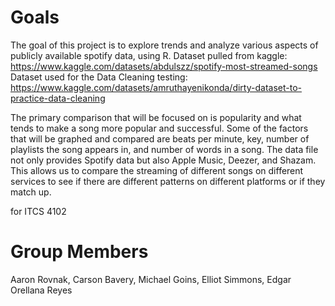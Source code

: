 # Goals
The goal of this project is to explore trends and analyze various aspects of publicly available spotify data, using R.
Dataset pulled from kaggle: https://www.kaggle.com/datasets/abdulszz/spotify-most-streamed-songs
Dataset used for the Data Cleaning testing: https://www.kaggle.com/datasets/amruthayenikonda/dirty-dataset-to-practice-data-cleaning

The primary comparison that will be focused on is popularity and what tends to make a song more popular and successful. Some of the factors that will be graphed and compared are beats per minute, key, number of playlists the song appears in, and number of words in a song. The data file not only provides Spotify data but also Apple Music, Deezer, and Shazam. This allows us to compare the streaming of different songs on different services to see if there are different patterns on different platforms or if they match up.

for ITCS 4102

# Group Members
Aaron Rovnak, Carson Bavery, Michael Goins, Elliot Simmons, Edgar Orellana Reyes
